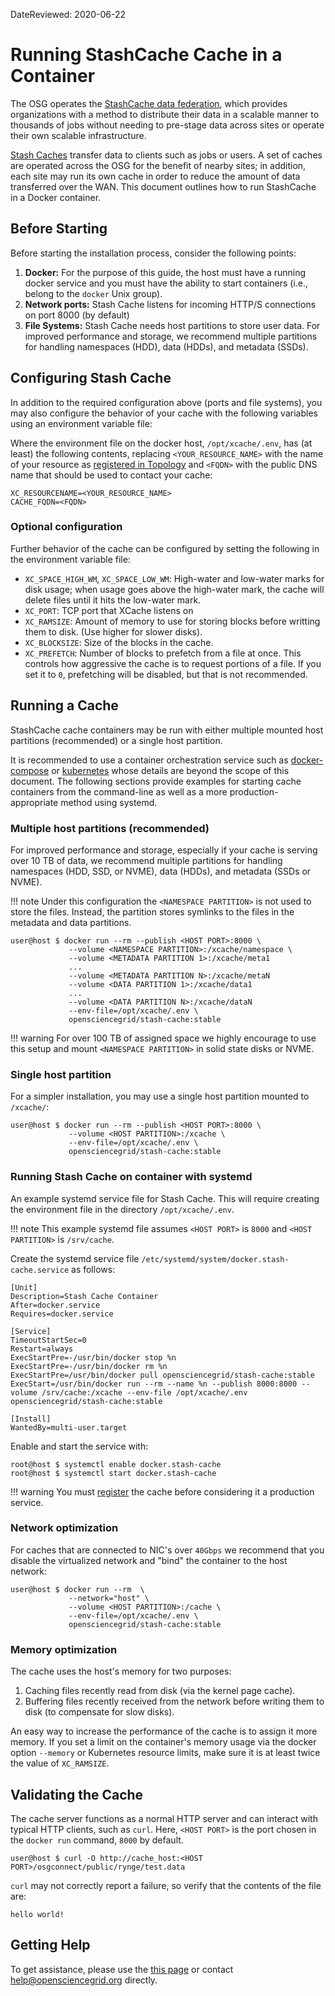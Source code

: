DateReviewed: 2020-06-22

Running StashCache Cache in a Container
=======================================

The OSG operates the [StashCache data federation](overview.md), which
provides organizations with a method to distribute their data in a scalable manner to thousands of jobs without needing
to pre-stage data across sites or operate their own scalable infrastructure.

[Stash Caches](install-cache.md) transfer data to clients such as jobs or users.
A set of caches are operated across the OSG for the benefit of nearby sites;
in addition, each site may run its own cache in order to reduce the amount of data transferred over the WAN.
This document outlines how to run StashCache in a Docker container.

Before Starting
---------------

Before starting the installation process, consider the following points:

1. **Docker:** For the purpose of this guide, the host must have a running docker service
   and you must have the ability to start containers (i.e., belong to the `docker` Unix group).
1. **Network ports:** Stash Cache listens for incoming HTTP/S connections on port 8000 (by default)
1. **File Systems:** Stash Cache needs host partitions to store user data.
   For improved performance and storage, we recommend multiple partitions for handling namespaces (HDD), data (HDDs),
   and metadata (SSDs).

Configuring Stash Cache
-----------------------

In addition to the required configuration above (ports and file systems),
you may also configure the behavior of your cache with the following variables using an environment variable file:

Where the environment file on the docker host, `/opt/xcache/.env`, has (at least) the following contents,
replacing `<YOUR_RESOURCE_NAME>` with the name of your resource as
[registered in Topology](install-cache.md#registering-the-cache)
and `<FQDN>` with the public DNS name that should be used to contact your cache:

```file
XC_RESOURCENAME=<YOUR_RESOURCE_NAME>
CACHE_FQDN=<FQDN>
```

### Optional configuration ###

Further behavior of the cache can be configured by setting the following in the environment variable file:

- `XC_SPACE_HIGH_WM`, `XC_SPACE_LOW_WM`: High-water and low-water marks for disk usage;
      when usage goes above the high-water mark, the cache will delete files until it hits the low-water mark.
- `XC_PORT`: TCP port that XCache listens on
- `XC_RAMSIZE`: Amount of memory to use for storing blocks before writting them to disk. (Use higher for slower disks).
- `XC_BLOCKSIZE`: Size of the blocks in the cache.
- `XC_PREFETCH`: Number of blocks to prefetch from a file at once.
       This controls how aggressive the cache is to request portions of a file.
       If you set it to `0`, prefetching will be disabled, but that is not recommended.


Running a Cache
---------------

StashCache cache containers  may be run with either multiple mounted host partitions (recommended) or a single host
partition.

It is recommended to use a container orchestration service such as [docker-compose](https://docs.docker.com/compose/)
or [kubernetes](https://kubernetes.io/) whose details are beyond the scope of this document.
The following sections provide examples for starting cache containers from the command-line as well as a more
production-appropriate method using systemd.

### Multiple host partitions (recommended) ###

For improved performance and storage,
especially if your cache is serving over 10 TB of data,
we recommend multiple partitions for handling namespaces (HDD, SSD, or NVME), data (HDDs), and metadata (SSDs or NVME).

!!! note
    Under this configuration the `<NAMESPACE PARTITION>` is not used to store the files.
    Instead, the partition stores symlinks to the files in the metadata and data partitions.

```console
user@host $ docker run --rm --publish <HOST PORT>:8000 \
             --volume <NAMESPACE PARTITION>:/xcache/namespace \
             --volume <METADATA PARTITION 1>:/xcache/meta1
             ...
             --volume <METADATA PARTITION N>:/xcache/metaN
             --volume <DATA PARTITION 1>:/xcache/data1
             ...
             --volume <DATA PARTITION N>:/xcache/dataN
             --env-file=/opt/xcache/.env \
             opensciencegrid/stash-cache:stable
```

!!! warning
    For over 100 TB of assigned space we highly encourage to use this setup and mount `<NAMESPACE PARTITION>` in
    solid state disks or NVME.

### Single host partition ###

For a simpler installation, you may use a single host partition mounted to `/xcache/`:

```console
user@host $ docker run --rm --publish <HOST PORT>:8000 \
             --volume <HOST PARTITION>:/xcache \
             --env-file=/opt/xcache/.env \
             opensciencegrid/stash-cache:stable
```

### Running Stash Cache on container with systemd

An example systemd service file for Stash Cache.
This will require creating the environment file in the directory `/opt/xcache/.env`. 

!!! note
    This example systemd file assumes `<HOST PORT>` is `8000` and  `<HOST PARTITION>` is `/srv/cache`.

Create the systemd service file `/etc/systemd/system/docker.stash-cache.service` as follows:

```file
[Unit]
Description=Stash Cache Container
After=docker.service
Requires=docker.service

[Service]
TimeoutStartSec=0
Restart=always
ExecStartPre=-/usr/bin/docker stop %n
ExecStartPre=-/usr/bin/docker rm %n
ExecStartPre=/usr/bin/docker pull opensciencegrid/stash-cache:stable
ExecStart=/usr/bin/docker run --rm --name %n --publish 8000:8000 --volume /srv/cache:/xcache --env-file /opt/xcache/.env opensciencegrid/stash-cache:stable

[Install]
WantedBy=multi-user.target
```

Enable and start the service with:

```console
root@host $ systemctl enable docker.stash-cache
root@host $ systemctl start docker.stash-cache
```

!!! warning
    You must [register](install-cache.md#registering-the-cache) the cache before considering it a
    production service.



### Network optimization ###

For caches that are connected to NIC's over `40Gbps` we recommend that you disable the virtualized network and "bind" the
container to the host network:

```console
user@host $ docker run --rm  \
             --network="host" \
             --volume <HOST PARTITION>:/cache \
             --env-file=/opt/xcache/.env \
             opensciencegrid/stash-cache:stable
```

### Memory optimization ###

The cache uses the host's memory for two purposes:

1. Caching files recently read from disk (via the kernel page cache).
1. Buffering files recently received from the network before writing them to disk (to compensate for slow disks).

An easy way to increase the performance of the cache is to assign it more memory.
If you set a limit on the container's memory usage via the docker option `--memory` or Kubernetes resource limits,
make sure it is at least twice the value of `XC_RAMSIZE`.

Validating the Cache
---------------------

The cache server functions as a normal HTTP server and can interact with typical HTTP clients, such as `curl`.
Here, `<HOST PORT>` is the port chosen in the `docker run` command, `8000` by default.


```console
user@host $ curl -O http://cache_host:<HOST PORT>/osgconnect/public/rynge/test.data
```

`curl` may not correctly report a failure, so verify that the contents of the file are:
```
hello world!
```

Getting Help
------------

To get assistance, please use the [this page](../../common/help.md) or contact <help@opensciencegrid.org> directly.
